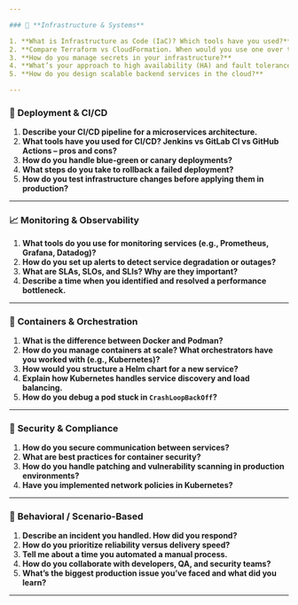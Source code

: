 ```yaml
---

### 🔧 **Infrastructure & Systems**

1. **What is Infrastructure as Code (IaC)? Which tools have you used?**
2. **Compare Terraform vs CloudFormation. When would you use one over the other?**
3. **How do you manage secrets in your infrastructure?**
4. **What’s your approach to high availability (HA) and fault tolerance in production systems?**
5. **How do you design scalable backend services in the cloud?**

---
```


### 🚀 **Deployment & CI/CD**

1. **Describe your CI/CD pipeline for a microservices architecture.**
2. **What tools have you used for CI/CD? Jenkins vs GitLab CI vs GitHub Actions – pros and cons?**
3. **How do you handle blue-green or canary deployments?**
4. **What steps do you take to rollback a failed deployment?**
5. **How do you test infrastructure changes before applying them in production?**

---

### 📈 **Monitoring & Observability**

1. **What tools do you use for monitoring services (e.g., Prometheus, Grafana, Datadog)?**
2. **How do you set up alerts to detect service degradation or outages?**
3. **What are SLAs, SLOs, and SLIs? Why are they important?**
4. **Describe a time when you identified and resolved a performance bottleneck.**

---

### 🐳 **Containers & Orchestration**

1. **What is the difference between Docker and Podman?**
2. **How do you manage containers at scale? What orchestrators have you worked with (e.g., Kubernetes)?**
3. **How would you structure a Helm chart for a new service?**
4. **Explain how Kubernetes handles service discovery and load balancing.**
5. **How do you debug a pod stuck in `CrashLoopBackOff`?**

---

### 🔐 **Security & Compliance**

1. **How do you secure communication between services?**
2. **What are best practices for container security?**
3. **How do you handle patching and vulnerability scanning in production environments?**
4. **Have you implemented network policies in Kubernetes?**

---

### 🧠 **Behavioral / Scenario-Based**

1. **Describe an incident you handled. How did you respond?**
2. **How do you prioritize reliability versus delivery speed?**
3. **Tell me about a time you automated a manual process.**
4. **How do you collaborate with developers, QA, and security teams?**
5. **What’s the biggest production issue you’ve faced and what did you learn?**

---
